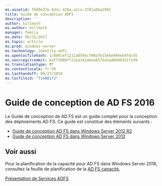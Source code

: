 ```yaml
---
ms.assetid: fb09e37e-5d1c-428a-a2ca-2f01a0ba2992
title: Guide de conception ADFS
description: ''
author: billmath
ms.author: billmath
manager: femila
ms.date: 05/31/2017
ms.topic: article
ms.prod: windows-server
ms.technology: identity-adfs
ms.openlocfilehash: 1c080cef1211a059acf00afb15e6e904eb4fdcd5
ms.sourcegitcommit: 6aff3d88ff22ea141a6ea6572a5ad8dd6321f199
ms.translationtype: MT
ms.contentlocale: fr-FR
ms.lasthandoff: 09/27/2019
ms.locfileid: "71408172"
---
```

# <a name="ad-fs-2016-design-guide"></a>Guide de conception de AD FS 2016



Le Guide de conception de AD FS est un guide complet pour la conception des déploiements AD FS.  Ce guide est constitué des éléments suivants :

-   [Guide de conception AD FS dans Windows Server 2012 R2](AD-FS-Design-Guide-in-Windows-Server-2012-R2.md)
-   [Guide de conception AD FS dans Windows Server 2012](AD-FS-Design-Guide-in-Windows-Server-2012.md)
  

  
## <a name="see-also"></a>Voir aussi  
Pour la planification de la capacité pour AD FS dans Windows Server 2016, consultez la feuille de planification de la [AD FS capacité.](http://adfsdocs.blob.core.windows.net/adfs/ADFSCapacity2016.xlsx)  
  
[Présentation de Services ADFS](../../Active-Directory-Federation-Services.md)

